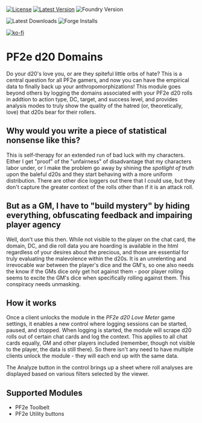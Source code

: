 [![License](https://img.shields.io/github/license/eligarf/pf2e-d20-domains?label=License)](LICENSE)
[![Latest Version](https://img.shields.io/github/v/release/eligarf/pf2e-d20-domains?display_name=tag&sort=semver&label=Latest%20Version)](https://github.com/eligarf/pf2e-d20-domains/releases/latest)
![Foundry Version](https://img.shields.io/endpoint?url=https://foundryshields.com/version?url=https%3A%2F%2Fraw.github.com%2Feligarf%2Fpf2e-d20-domains%2Frelease%2Fmodule.json)

![Latest Downloads](https://img.shields.io/github/downloads/eligarf/pf2e-d20-domains/latest/total?color=blue&label=latest%20downloads)
![Forge Installs](https://img.shields.io/badge/dynamic/json?label=Forge%20Installs&query=package.installs&suffix=%25&url=https%3A%2F%2Fforge-vtt.com%2Fapi%2Fbazaar%2Fpackage%2Fpf2e-pf2e-d20-domains&colorB=4aa94a)

[![ko-fi](https://ko-fi.com/img/githubbutton_sm.svg)](https://ko-fi.com/rule671908)

# PF2e d20 Domains

Do your d20's love you, or are they spiteful little orbs of hate? This is a central question for all PF2e gamers, and now you can have the empirical data to finally back up your anthropomorphizations! This module goes beyond others by logging the domains associated with your PF2e d20 rolls in addtion to action type, DC, target, and success level, and provides analysis modes to truly show the quality of the hatred (or, theoretically, love) that d20s bear for their rollers.

## Why would you write a piece of statistical nonsense like this?

This is self-therapy for an extended run of bad luck with my characters. Either I get "proof" of the "unfairness" of disadvantage that my characters labor under, or I make the problem go away by shining the _spotlight of truth_ upon the baleful d20s and they start behaving with a more uniform distribution. There are other dice loggers out there that I could use, but they don't capture the greater context of the rolls other than if it is an attack roll.

## But as a GM, I have to "build mystery" by hiding everything, obfuscating feedback and impairing player agency

Well, don't use this then. While not visible to the player on the chat card, the domain, DC, and die roll data you are hoarding is available in the html regardless of your desires about the precious, and those are essential for truly evaluating the malevolence within the d20s. It is an unrelenting and irrevocable war between the player's dice and the GM's, so one also needs the know if the GMs dice only get hot against them - poor player rolling seems to excite the GM's dice when specifically rolling against them. This conspiracy needs unmasking.

## How it works

Once a client unlocks the module in the _PF2e d20 Love Meter_ game settings, it enables a new control where logging sessions can be started, paused, and stopped. When logging is started, the module will scrape d20 rolls out of certain chat cards and log the context. This applies to all chat cards equally, GM and other players included (remember, though not visible to the player, the data is still there). So there isn't any need to have multiple clients unlock the module - they will each end up with the same data.

The Analyze button in the control brings up a sheet where roll analyses are displayed based on various filters selected by the viewer.

## Supported Modules

- PF2e Toolbelt
- PF2e Utility buttons
